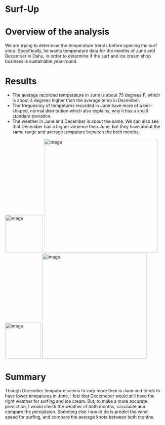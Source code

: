 # Surf-Up

# Overview of the analysis
We are trying to determine the temperature trends before opening the surf shop. Specifically, he wants temperature data for the months of June and December in Oahu, in order to determine if the surf and ice cream shop business is sustainable year-round.

# Results

- The average recorded temperature in June is about 75 degrees F, which is about 4 degrees higher than the average temp in December.
- The frequesncy of tempetures recorded in June have more of a bell-shaped, normal distribution which also explains, why it has a small standard deviation. 
- The weather in June and December is about the same. We can also see that December has a higher varience then June, but they have about the same range and average tempature between the both months. 


<img width="122" alt="image" src="https://user-images.githubusercontent.com/58046234/155848791-e1948d0a-e649-45ff-ac4f-9bc5bf53de14.png">
<img width="368" alt="image" src="https://user-images.githubusercontent.com/58046234/155849110-45eb1301-55c6-4239-8141-0cf3307d29f3.png">


<img width="116" alt="image" src="https://user-images.githubusercontent.com/58046234/155848722-16f74bd6-8d03-4632-9b6a-67f693f7d394.png">
<img width="339" alt="image" src="https://user-images.githubusercontent.com/58046234/155849130-049679e1-702a-422a-8081-ff60dafbded0.png">



# Summary

Though December tempature seems to vary more then in June and tends to have lower tempatures in June, I feel that Decemeber would still have the right weather for surfing and ice cream. But, to make a more accurate prediction, I would check the weather of both months, caculaute and compare the perciptaion. Someting else I would do is predict the wind speed for surfing, and compare the average knots between both months. 
